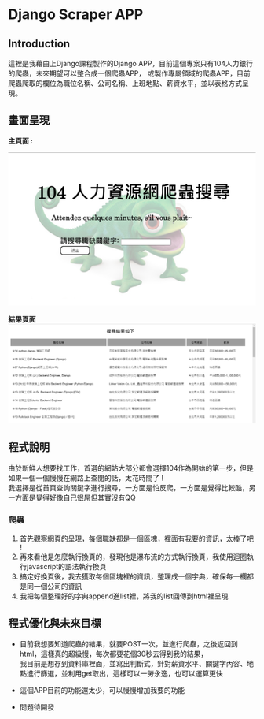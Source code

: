 # Django Scraper APP

## Introduction
這裡是我藉由上Django課程製作的Django APP，目前這個專案只有104人力銀行的爬蟲，未來期望可以整合成一個爬蟲APP，
或製作專屬領域的爬蟲APP，目前爬蟲爬取的欄位為職位名稱、公司名稱、上班地點、薪資水平，並以表格方式呈現。

## 畫面呈現
**主頁面 :**  

![](https://github.com/DarrenLUCreate/DarreNC/blob/master/Img/django_index.png)  

**結果頁面**
![](https://github.com/DarrenLUCreate/DarreNC/blob/master/Img/django_result.png)

## 程式說明
由於新鮮人想要找工作，首選的網站大部分都會選擇104作為開始的第一步，但是如果一個一個慢慢在網路上查閱的話，太花時間了 !  
我選擇是從首頁查詢關鍵字進行搜尋，一方面是怕反爬，一方面是覺得比較酷，另一方面是覺得好像自己很屌但其實沒有QQ  

### 爬蟲  
1. 首先觀察網頁的呈現，每個職缺都是一個區塊，裡面有我要的資訊，太棒了吧 !
2. 再來看他是怎麼執行換頁的，發現他是瀑布流的方式執行換頁，我使用迴圈執行javascript的語法執行換頁
3. 搞定好換頁後，我去獲取每個區塊裡的資訊，整理成一個字典，確保每一欄都是同一個公司的資訊
4. 我把每個整理好的字典append進list裡，將我的list回傳到html裡呈現

## 程式優化與未來目標
* 目前我想要知道爬蟲的結果，就要POST一次，並進行爬蟲，之後返回到html，這樣真的超級慢，每次都要花個30秒去得到我的結果，    
我目前是想存到資料庫裡面，並寫出判斷式，針對薪資水平、關鍵字內容、地點進行篩選，並利用get取出，這樣可以一勞永逸，也可以運算更快  

* 這個APP目前的功能還太少，可以慢慢增加我要的功能  
* 問題待開發
